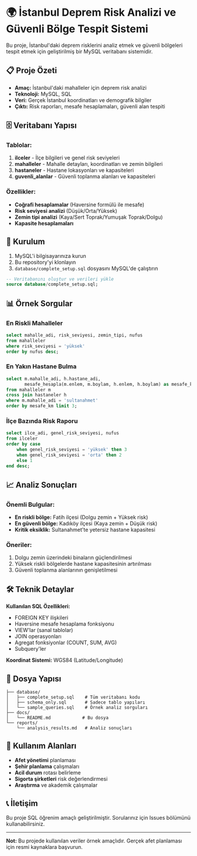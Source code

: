 # 🌍 İstanbul Deprem Risk Analizi ve Güvenli Bölge Tespit Sistemi

Bu proje, İstanbul'daki deprem risklerini analiz etmek ve güvenli bölgeleri tespit etmek için geliştirilmiş bir MySQL veritabanı sistemidir.

## 📋 Proje Özeti

- **Amaç:** İstanbul'daki mahalleler için deprem risk analizi
- **Teknoloji:** MySQL, SQL
- **Veri:** Gerçek İstanbul koordinatları ve demografik bilgiler
- **Çıktı:** Risk raporları, mesafe hesaplamaları, güvenli alan tespiti

## 🗄️ Veritabanı Yapısı

### Tablolar:
1. **ilceler** - İlçe bilgileri ve genel risk seviyeleri
2. **mahalleler** - Mahalle detayları, koordinatları ve zemin bilgileri  
3. **hastaneler** - Hastane lokasyonları ve kapasiteleri
4. **guvenli_alanlar** - Güvenli toplanma alanları ve kapasiteleri

### Özellikler:
- **Coğrafi hesaplamalar** (Haversine formülü ile mesafe)
- **Risk seviyesi analizi** (Düşük/Orta/Yüksek)
- **Zemin tipi analizi** (Kaya/Sert Toprak/Yumuşak Toprak/Dolgu)
- **Kapasite hesaplamaları**

## 🚀 Kurulum

1. MySQL'i bilgisayarınıza kurun
2. Bu repository'yi klonlayın
3. `database/complete_setup.sql` dosyasını MySQL'de çalıştırın

```sql
-- Veritabanını oluştur ve verileri yükle
source database/complete_setup.sql;
```

## 📊 Örnek Sorgular

### En Riskli Mahalleler
```sql
select mahalle_adi, risk_seviyesi, zemin_tipi, nufus 
from mahalleler 
where risk_seviyesi = 'yüksek' 
order by nufus desc;
```

### En Yakın Hastane Bulma
```sql
select m.mahalle_adi, h.hastane_adi, 
       mesafe_hesapla(m.enlem, m.boylam, h.enlem, h.boylam) as mesafe_km
from mahalleler m
cross join hastaneler h
where m.mahalle_adi = 'sultanahmet'
order by mesafe_km limit 3;
```

### İlçe Bazında Risk Raporu
```sql
select ilce_adi, genel_risk_seviyesi, nufus
from ilceler 
order by case 
    when genel_risk_seviyesi = 'yüksek' then 3
    when genel_risk_seviyesi = 'orta' then 2
    else 1 
end desc;
```

## 📈 Analiz Sonuçları

### Önemli Bulgular:
- **En riskli bölge:** Fatih ilçesi (Dolgu zemin + Yüksek risk)
- **En güvenli bölge:** Kadıköy ilçesi (Kaya zemin + Düşük risk)
- **Kritik eksiklik:** Sultanahmet'te yetersiz hastane kapasitesi

### Öneriler:
1. Dolgu zemin üzerindeki binaların güçlendirilmesi
2. Yüksek riskli bölgelerde hastane kapasitesinin artırılması
3. Güvenli toplanma alanlarının genişletilmesi

## 🛠️ Teknik Detaylar

**Kullanılan SQL Özellikleri:**
- FOREIGN KEY ilişkileri
- Haversine mesafe hesaplama fonksiyonu
- VIEW'lar (sanal tablolar)
- JOIN operasyonları
- Agregat fonksiyonlar (COUNT, SUM, AVG)
- Subquery'ler

**Koordinat Sistemi:** WGS84 (Latitude/Longitude)

## 📝 Dosya Yapısı

```
├── database/
│   ├── complete_setup.sql    # Tüm veritabanı kodu
│   ├── schema_only.sql       # Sadece tablo yapıları
│   └── sample_queries.sql    # Örnek analiz sorguları
├── docs/
│   └── README.md            # Bu dosya
└── reports/
    └── analysis_results.md   # Analiz sonuçları
```

## 🎯 Kullanım Alanları

- **Afet yönetimi** planlaması
- **Şehir planlama** çalışmaları  
- **Acil durum** rotası belirleme
- **Sigorta şirketleri** risk değerlendirmesi
- **Araştırma** ve akademik çalışmalar

## 📞 İletişim

Bu proje SQL öğrenim amaçlı geliştirilmiştir. Sorularınız için Issues bölümünü kullanabilirsiniz.

---

**Not:** Bu projede kullanılan veriler örnek amaçlıdır. Gerçek afet planlaması için resmi kaynaklara başvurun.
